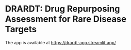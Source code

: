 # DRARDT: Drug Repurposing Assessment for Rare Disease Targets

The app is available at https://drardt-app.streamlit.app/
